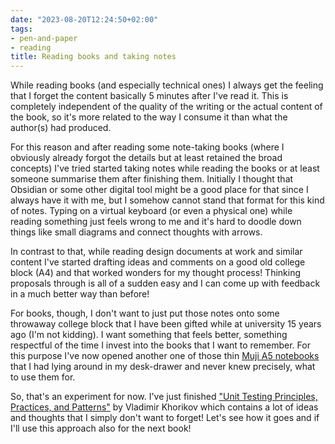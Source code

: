 ```yaml
---
date: "2023-08-20T12:24:50+02:00"
tags:
- pen-and-paper
- reading
title: Reading books and taking notes
---
```


While reading books (and especially technical ones) I always get the feeling that I forget the content basically 5 minutes after I've read it. This is completely independent of the quality of the writing or the actual content of the book, so it's more related to the way I consume it than what the author(s) had produced.

For this reason and after reading some note-taking books (where I obviously already forgot the details but at least retained the broad concepts) I've tried started taking notes while reading the books or at least someone summarise them after finishing them. Initially I thought that Obsidian or some other digital tool might be a good place for that since I always have it with me, but I somehow cannot stand that format for this kind of notes. Typing on a virtual keyboard (or even a physical one) while reading something just feels wrong to me and it's hard to doodle down things like small diagrams and connect thoughts with arrows.

In contrast to that, while reading design documents at work and similar content I've started drafting ideas and comments on a good old college block (A4) and that worked wonders for my thought process! Thinking proposals through is all of a sudden easy and I can come up with feedback in a much better way than before!

For books, though, I don't want to just put those notes onto some throwaway college block that I have been gifted while at university 15 years ago (I'm not kidding). I want something that feels better, something respectful of the time I invest into the books that I want to remember. For this purpose I've now opened another one of those thin [Muji A5 notebooks](https://www.muji.eu/product/recycling-paper-notebook-dark-grey-a5-7160.muji) that I had lying around in my desk-drawer and never knew precisely, what to use them for.

So, that's an experiment for now. I've just finished ["Unit Testing Principles, Practices, and Patterns"](https://www.manning.com/books/unit-testing) by Vladimir Khorikov which contains a lot of ideas and thoughts that I simply don't want to forget! Let's see how it goes and if I'll use this approach also for the next book! 